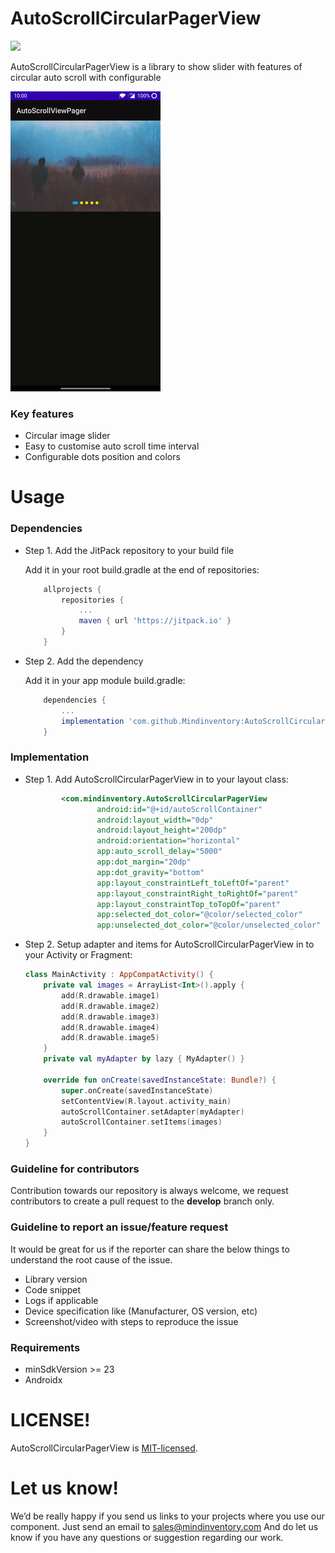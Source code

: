 # AutoScrollCircularPagerView
[![](https://jitpack.io/v/Mindinventory/AutoScrollCircularPagerView.svg)](https://jitpack.io/#Mindinventory/AutoScrollCircularPagerView)

AutoScrollCircularPagerView is a library to show slider with features of circular auto scroll with configurable    

![image](/media/auto-scroll-pager-view.gif)

### Key features

* Circular image slider
* Easy to customise auto scroll time interval  
* Configurable dots position and colors

# Usage

### Dependencies

* Step 1. Add the JitPack repository to your build file
    
    Add it in your root build.gradle at the end of repositories:

    ```groovy
	    allprojects {
		    repositories {
			    ...
			    maven { url 'https://jitpack.io' }
		    }
	    }
    ``` 

* Step 2. Add the dependency
    
    Add it in your app module build.gradle:
    
    ```groovy
        dependencies {
            ...
            implementation 'com.github.Mindinventory:AutoScrollCircularPagerView:0.0.1'
        }
    ``` 

### Implementation


* Step 1. Add AutoScrollCircularPagerView in to your layout class:
    
    ```xml
            <com.mindinventory.AutoScrollCircularPagerView
                    android:id="@+id/autoScrollContainer"
                    android:layout_width="0dp"
                    android:layout_height="200dp"
                    android:orientation="horizontal"
                    app:auto_scroll_delay="5000"
                    app:dot_margin="20dp"
                    app:dot_gravity="bottom"
                    app:layout_constraintLeft_toLeftOf="parent"
                    app:layout_constraintRight_toRightOf="parent"
                    app:layout_constraintTop_toTopOf="parent"
                    app:selected_dot_color="@color/selected_color"
                    app:unselected_dot_color="@color/unselected_color" />
    ```

* Step 2. Setup adapter and items for AutoScrollCircularPagerView in to your Activity or Fragment:


    ```kotlin
    class MainActivity : AppCompatActivity() {
        private val images = ArrayList<Int>().apply {
            add(R.drawable.image1)
            add(R.drawable.image2)
            add(R.drawable.image3)
            add(R.drawable.image4)
            add(R.drawable.image5)
        }
        private val myAdapter by lazy { MyAdapter() }
    
        override fun onCreate(savedInstanceState: Bundle?) {
            super.onCreate(savedInstanceState)
            setContentView(R.layout.activity_main)
            autoScrollContainer.setAdapter(myAdapter)
            autoScrollContainer.setItems(images)
        }
    }
    ```
### Guideline for contributors
Contribution towards our repository is always welcome, we request contributors to create a pull request to the **develop** branch only.  

### Guideline to report an issue/feature request
It would be great for us if the reporter can share the below things to understand the root cause of the issue.

* Library version
* Code snippet
* Logs if applicable
* Device specification like (Manufacturer, OS version, etc)
* Screenshot/video with steps to reproduce the issue

### Requirements

* minSdkVersion >= 23
* Androidx

# LICENSE!

AutoScrollCircularPagerView is [MIT-licensed](/LICENSE).

# Let us know!
We’d be really happy if you send us links to your projects where you use our component. Just send an email to sales@mindinventory.com And do let us know if you have any questions or suggestion regarding our work.
